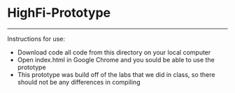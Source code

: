 # HighFi-Prototype
***
Instructions for use:
* Download code all code from this directory on your local computer
* Open index.html in Google Chrome and you sould be able to use the prototype
* This prototype was build off of the labs that we did in class, so there should not be any differences in compiling
